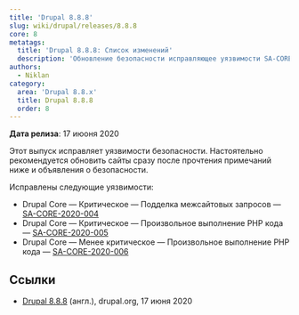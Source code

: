 ```yaml
---
title: 'Drupal 8.8.8'
slug: wiki/drupal/releases/8.8.8
core: 8
metatags:
  title: 'Drupal 8.8.8: Список изменений'
  description: 'Обновление безопасности исправляющее уязвимости SA-CORE-2020-004, SA-CORE-2020-005, SA-CORE-2020-006.'
authors:
  - Niklan
category:
  area: 'Drupal 8.8.x'
  title: Drupal 8.8.8
  order: 8
---
```


**Дата релиза**: 17 июоня 2020

Этот выпуск исправляет уязвимости безопасности. Настоятельно рекомендуется обновить сайты сразу после прочтения примечаний ниже и объявления о безопасности.

Исправлены следующие уязвимости:

- Drupal Core — Критическое — Подделка межсайтовых запросов — [SA-CORE-2020-004](../../../../security/sa-core/2020-004/index.md)
- Drupal Core — Критическое — Произвольное выполнение PHP кода — [SA-CORE-2020-005](../../../../security/sa-core/2020-005/index.md)
- Drupal Core — Менее критическое — Произвольное выполнение PHP кода — [SA-CORE-2020-006](../../../../security/sa-core/2020-006/index.md)


## Ссылки

- [Drupal 8.8.8](https://www.drupal.org/project/drupal/releases/8.8.8) (англ.), drupal.org, 17 июня 2020